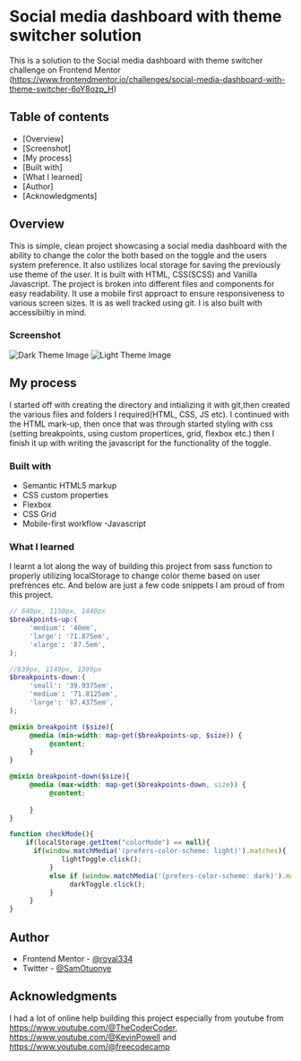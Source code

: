# Social media dashboard with theme switcher solution

This is a solution to the Social media dashboard with theme switcher challenge on Frontend Mentor (https://www.frontendmentor.io/challenges/social-media-dashboard-with-theme-switcher-6oY8ozp_H) 

## Table of contents

- [Overview]
- [Screenshot]
- [My process]
- [Built with]
- [What I learned]
- [Author]
- [Acknowledgments]

## Overview
This is simple, clean project showcasing a social media dashboard with the ability to change the color the both based on the toggle and the users system preference. It also ustilizes local storage for saving the previously use theme of the user. It is built with HTML, CSS(SCSS) and Vanilla Javascript. The project is broken into different files and components for easy readability. It use a mobile first approact to ensure responsiveness to various screen sizes. It is as well tracked using git. I is also built with accessibiltiy in mind.

### Screenshot

![Dark Theme Image](./images/project-pic-dark)
![Light Theme Image](./images/project-pic-light)

## My process
I started off with creating the directory  and intializing it with git,then created the various files and folders I required(HTML, CSS, JS etc). I continued with the HTML mark-up, then once that was through started styling with css (setting breakpoints, using custom propertices, grid, flexbox etc.) then I finish it up with writing the javascript for the functionality of the toggle.

### Built with

- Semantic HTML5 markup
- CSS custom properties
- Flexbox
- CSS Grid
- Mobile-first workflow
-Javascript


### What I learned
I learnt a lot along the way of building this project from sass function to properly utilizing localStorage to change color theme based on user prefrences etc. And below are just a few code snippets I am proud of from this project.

```scss
// 640px, 1150px, 1440px
$breakpoints-up:(
     'medium': '40em',
     'large': '71.875em',
     'xlarge': '87.5em',
);

//639px, 1149px, 1399px
$breakpoints-down:(
     'small': '39.9375em',
     'medium': '71.8125em',
     'large': '87.4375em',
);

@mixin breakpoint ($size){
     @media (min-width: map-get($breakpoints-up, $size)) {
          @content;
     }
}

@mixin breakpoint-down($size){
     @media (max-width: map-get($breakpoints-down, size)) {
          @content;
          
     }
}
```
```js
function checkMode(){
    if(localStorage.getItem("colorMode") == null){
      if(window.matchMedia('(prefers-color-scheme: light)').matches){
             lightToggle.click();
          }
          else if (window.matchMedia('(prefers-color-scheme: dark)').matches) {
               darkToggle.click();
          }
     }
}
```

## Author
- Frontend Mentor - [@royal334](https://www.frontendmentor.io/profile/royal334)
- Twitter - [@SamOtuonye](https://www.twitter.com/SamOtuonye)

## Acknowledgments
I had a lot of online help building this project especially from youtube from 
https://www.youtube.com/@TheCoderCoder,
https://www.youtube.com/@KevinPowell and
https://www.youtube.com/@freecodecamp


